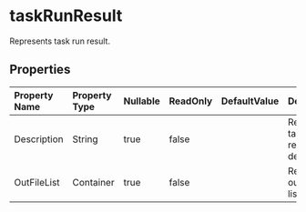# **taskRunResult**

Represents task run result. 

## **Properties**

| Property Name | Property Type | Nullable |  ReadOnly | DefaultValue | Description | 
| :- | :- | :- |:- |  :- | :- |
|Description|String|true|false |  |Represents task run result description.|
|OutFileList|Container|true|false |  |Represents out data file list.|

